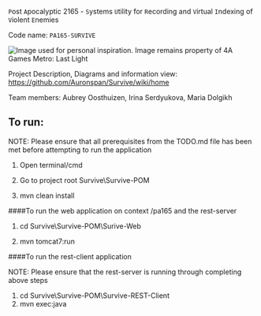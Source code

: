 `P`ost `A`pocalyptic 2165 - `S`ystems `U`tility for `R`ecording and `V`irtual `I`ndexing of `V`iolent `E`nemies

Code name: `PA165-SURVIVE`

![Image used for personal inspiration. Image remains property of 4A Games Metro: Last Light](http://www.doublejump.co/wp-content/uploads/2013/04/metrolastlight-header03-600x300.jpg)


Project Description, Diagrams and information view: 
https://github.com/Auronspan/Survive/wiki/home

Team members: 
Aubrey Oosthuizen,
Irina Serdyukova,
Maria Dolgikh


## To run:

NOTE: Please ensure that all prerequisites from the TODO.md file has been met before attempting to run the application

1. Open terminal/cmd 

2. Go to project root Survive\Survive-POM  

3. mvn clean install 


####To run the web application on context /pa165 and the rest-server 

1. cd Survive\Survive-POM\Surive-Web  

2. mvn tomcat7:run 



####To run the rest-client application

NOTE: Please ensure that the rest-server is running through completing above steps

1. cd Survive\Survive-POM\Survive-REST-Client
2. mvn exec:java
